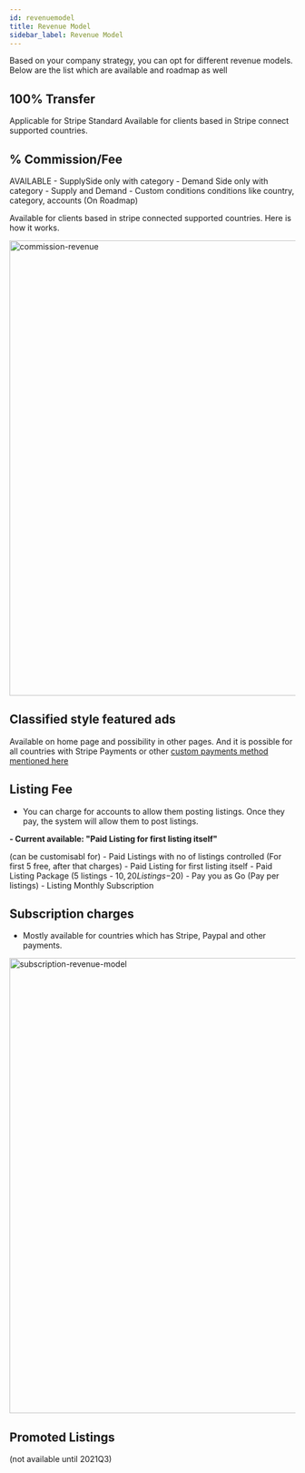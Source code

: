 ```yaml
---
id: revenuemodel
title: Revenue Model
sidebar_label: Revenue Model
---
```


Based on your company strategy, you can opt for different revenue models. Below are the list which are available and roadmap as well


## 100% Transfer 
Applicable for Stripe Standard 
Available for clients based in Stripe connect supported countries. 


## % Commission/Fee 
AVAILABLE
    - SupplySide only with category 
    - Demand Side only with category 
    - Supply and Demand 
    - Custom conditions conditions like country, category, accounts (On Roadmap)

Available for clients based in stripe connected supported countries. Here is how it works. 

<img src="/img/tradly-commission-model1.png" alt="commission-revenue" width="800"/>

## Classified style featured ads
Available on home page and possibility in other pages. And it is possible for all countries with Stripe Payments or other 
[custom payments method mentioned here](https://portal.tradly.app/docs/paymentgateways)

## Listing Fee 
- You can charge for accounts to allow them posting listings. Once they pay, the system will allow them to post listings. 


**- Current available: "Paid Listing  for first listing itself"**


(can be customisabl for)
    - Paid Listings with no of listings controlled (For first 5 free, after that charges) 
    - Paid Listing  for first listing itself
    - Paid Listing Package (5 listings - $10, 20 Listings -$20) 
    - Pay you as Go (Pay per listings) 
    - Listing Monthly Subscription 



## Subscription charges
- Mostly available for countries which has Stripe, Paypal and other payments. 
<img src="/img/tradly-subscription-model.png" alt="subscription-revenue-model" width="800"/>

## Promoted Listings
(not available until 2021Q3)
